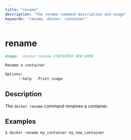 ```yaml
---
title: "rename"
description: "The rename command description and usage"
keywords: "rename, docker, container"
---
```


<!-- This file is maintained within the docker/docker Github
     repository at https://github.com/docker/docker/. Make all
     pull requests against that repo. If you see this file in
     another repository, consider it read-only there, as it will
     periodically be overwritten by the definitive file. Pull
     requests which include edits to this file in other repositories
     will be rejected.
-->

# rename

```markdown
Usage:  docker rename CONTAINER NEW_NAME

Rename a container

Options:
      --help   Print usage
```

## Description

The `docker rename` command renames a container.

## Examples

```bash
$ docker rename my_container my_new_container
```
